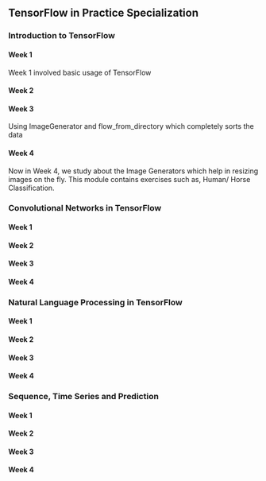 ## TensorFlow in Practice Specialization

### Introduction to TensorFlow

#### Week 1
Week 1 involved basic usage of TensorFlow

#### Week 2


#### Week 3
Using ImageGenerator and flow_from_directory which completely sorts the data 
#### Week 4

Now in Week 4, we study about the Image Generators which help in resizing images on the fly. This module contains exercises
such as, Human/ Horse Classification.


### Convolutional Networks in TensorFlow

#### Week 1


#### Week 2


#### Week 3


#### Week 4



### Natural Language Processing in TensorFlow

#### Week 1


#### Week 2


#### Week 3


#### Week 4


### Sequence, Time Series and Prediction

#### Week 1


#### Week 2


#### Week 3


#### Week 4
